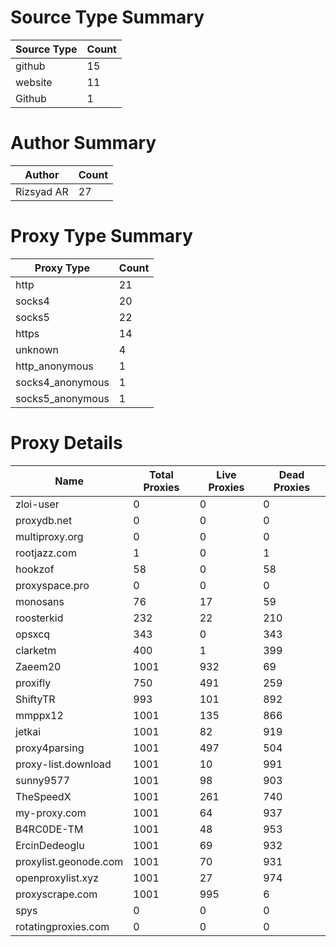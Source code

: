 # Source Type Summary

| Source Type | Count |
|-------------|-------|
| github | 15 |
| website | 11 |
| Github | 1 |


# Author Summary

| Author | Count |
|--------|-------|
| Rizsyad AR | 27 |


# Proxy Type Summary

| Proxy Type | Count |
|------------|-------|
| http | 21 |
| socks4 | 20 |
| socks5 | 22 |
| https | 14 |
| unknown | 4 |
| http_anonymous | 1 |
| socks4_anonymous | 1 |
| socks5_anonymous | 1 |


# Proxy Details

| Name | Total Proxies | Live Proxies | Dead Proxies |
|------|---------------|--------------|---------------|
| zloi-user | 0 | 0 | 0 |
| proxydb.net | 0 | 0 | 0 |
| multiproxy.org | 0 | 0 | 0 |
| rootjazz.com | 1 | 0 | 1 |
| hookzof | 58 | 0 | 58 |
| proxyspace.pro | 0 | 0 | 0 |
| monosans | 76 | 17 | 59 |
| roosterkid | 232 | 22 | 210 |
| opsxcq | 343 | 0 | 343 |
| clarketm | 400 | 1 | 399 |
| Zaeem20 | 1001 | 932 | 69 |
| proxifly | 750 | 491 | 259 |
| ShiftyTR | 993 | 101 | 892 |
| mmppx12 | 1001 | 135 | 866 |
| jetkai | 1001 | 82 | 919 |
| proxy4parsing | 1001 | 497 | 504 |
| proxy-list.download | 1001 | 10 | 991 |
| sunny9577 | 1001 | 98 | 903 |
| TheSpeedX | 1001 | 261 | 740 |
| my-proxy.com | 1001 | 64 | 937 |
| B4RC0DE-TM | 1001 | 48 | 953 |
| ErcinDedeoglu | 1001 | 69 | 932 |
| proxylist.geonode.com | 1001 | 70 | 931 |
| openproxylist.xyz | 1001 | 27 | 974 |
| proxyscrape.com | 1001 | 995 | 6 |
| spys | 0 | 0 | 0 |
| rotatingproxies.com | 0 | 0 | 0 |
